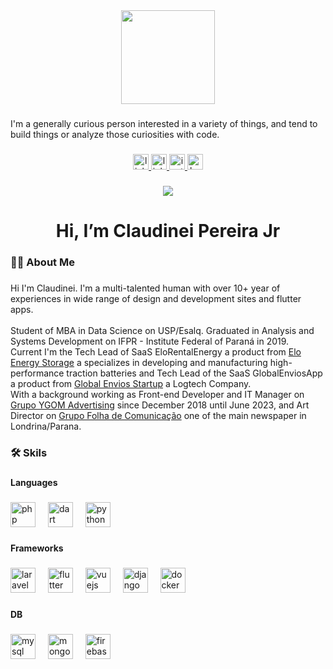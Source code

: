 <div align="center">
  <img height="150" src="https://media.giphy.com/media/M9gbBd9nbDrOTu1Mqx/giphy.gif"  />
</div>

###

<p align="left">I'm a generally curious person interested in a variety of things, and tend to build things or analyze those curiosities with code.</p>

###

<div align="center">
  <a href="https://linktr.ee/claudineijr?utm_source=github&utm_medium=profile&utm_campaign=MyProfile2025" target="_blank">
    <img src="https://img.shields.io/static/v1?message=Linktree&logo=linktree&label=&color=1de9b6&logoColor=white&labelColor=&style=for-the-badge" height="25" alt="linktree logo"  />
  </a>
  <a href="https://linkedin.com/in/claupereirajr?utm_source=github" target="_blank">
    <img src="https://img.shields.io/static/v1?message=LinkedIn&logo=linkedin&label=&color=0077B5&logoColor=white&labelColor=&style=for-the-badge" height="25" alt="linkedin logo"  />
  </a>
  <a href="https://instagram.com/claudineijr.dev?utm_source=github" target="_blank">
    <img src="https://img.shields.io/static/v1?message=Instagram&logo=instagram&label=&color=E4405F&logoColor=white&labelColor=&style=for-the-badge" height="25" alt="instagram logo"  />
  </a>
  <a href="https://behance.net/claupereirajr" target="_blank">
    <img src="https://img.shields.io/static/v1?message=Behance&logo=behance&label=&color=1769ff&logoColor=white&labelColor=&style=for-the-badge" height="25" alt="behance logo"  />
  </a>
</div>

###

<div align="center">
  <img src="https://visitor-badge.laobi.icu/badge?page_id=claupereirajr.claupereirajr&"  />
</div>

###

<h1 align="center">Hi, I’m Claudinei Pereira Jr</h1>

###

<h3 align="left">👩‍💻  About Me</h3>

###

Hi I'm Claudinei. I'm a multi-talented human with over 10+ year of experiences in wide range of design and development sites and flutter apps.<br/><br>Student of MBA in Data Science on USP/Esalq. Graduated in Analysis and Systems Development on IFPR - Institute Federal of Paraná in 2019.<br>Current I'm the Tech Lead of SaaS EloRentalEnergy a product from [Elo Energy Storage](https://www.eloenergystorage.com.br/?utm_source=github&utm_medium=readme&utm_campaign=description_link&utm_id=cpjrdev) a specializes in developing and manufacturing high-performance traction batteries and Tech Lead of the SaaS GlobalEnviosApp a product from [Global Envios Startup](https://globalenvios.com.br/?utm_source=github&utm_medium=readme&utm_campaign=description_link&utm_id=cpjrdev) a Logtech Company.<br>With a background working as Front-end Developer and IT Manager on [Grupo YGOM Advertising](https://grupoygom.com.br/) since December 2018 until June 2023, and Art Director on [Grupo Folha de Comunicação](https://www.folhadelondrina.com.br/grupofolha) one of the main newspaper in Londrina/Parana.

###

<h3 align="left">🛠 Skils</h3>

###

<h4 align="left">Languages</h4>

###

<div align="left">
  <img src="https://cdn.jsdelivr.net/gh/devicons/devicon/icons/php/php-original.svg" height="40" alt="php logo"  />
  <img width="12" />
  <img src="https://cdn.jsdelivr.net/gh/devicons/devicon/icons/dart/dart-original.svg" height="40" alt="dart logo"  />
  <img width="12" />
  <img src="https://cdn.jsdelivr.net/gh/devicons/devicon/icons/python/python-original.svg" height="40" alt="python logo"  />
</div>

###

<h4 align="left">Frameworks</h4>

###

<div align="left">
  <img src="https://cdn.jsdelivr.net/gh/devicons/devicon/icons/laravel/laravel-original.svg" height="40" alt="laravel logo"  />
  <img width="12" />
  <img src="https://cdn.jsdelivr.net/gh/devicons/devicon/icons/flutter/flutter-original.svg" height="40" alt="flutter logo"  />
  <img width="12" />
  <img src="https://cdn.jsdelivr.net/gh/devicons/devicon/icons/vuejs/vuejs-original.svg" height="40" alt="vuejs logo"  />
  <img width="12" />
  <img src="https://cdn.jsdelivr.net/gh/devicons/devicon/icons/django/django-plain.svg" height="40" alt="django logo"  />
  <img width="12" />
  <img src="https://cdn.jsdelivr.net/gh/devicons/devicon/icons/docker/docker-original.svg" height="40" alt="docker logo"  />
</div>

###

<h4 align="left">DB</h4>

###

<div align="left">
  <img src="https://cdn.jsdelivr.net/gh/devicons/devicon/icons/mysql/mysql-original.svg" height="40" alt="mysql logo"  />
  <img width="12" />
  <img src="https://cdn.jsdelivr.net/gh/devicons/devicon/icons/mongodb/mongodb-original.svg" height="40" alt="mongodb logo"  />
  <img width="12" />
  <img src="https://cdn.jsdelivr.net/gh/devicons/devicon/icons/firebase/firebase-plain.svg" height="40" alt="firebase logo"  />
</div>

###
